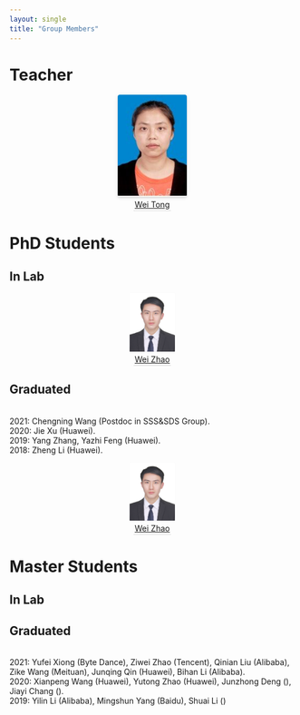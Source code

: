 ```yaml
---
layout: single
title: "Group Members"
---
```

# Teacher

<center>    <img style="border-radius: 0.3125em; zoom:90%;   box-shadow: 0 2px 4px 0 rgba(34,36,38,.12),0 2px 10px 0 rgba(34,36,38,.08);"     src="./assets/img/tong.jpg">    <br>    <div style="color:orange; border-bottom: 1px solid #d9d9d9;    display: inline-block;    color: #999;    padding: 2px;"><a href="http://faculty.hust.edu.cn/tongwei/zh_CN/index.htm">Wei Tong</a></div> </center>

# PhD Students

## In Lab

<center>    <img style="border-radius: 0.3125em; zoom:10%;   box-shadow: 0 2px 4px 0 rgba(34,36,38,.12),0 2px 10px 0 rgba(34,36,38,.08);"     src="./assets/img/me.jpg">    <br>    <div style="color:orange; border-bottom: 1px solid #d9d9d9;    display: inline-block;    color: #999;    padding: 2px;"><a href="https://thiszw.top/">Wei Zhao</a></div> </center>                                            

## Graduated
<br/>2021: Chengning Wang (Postdoc in SSS&SDS Group).
<br/>2020: Jie Xu (Huawei).
<br/>2019: Yang Zhang, Yazhi Feng (Huawei).
<br/>2018: Zheng Li (Huawei).
<center>    <img style="border-radius: 0.3125em; zoom:10%;   box-shadow: 0 2px 4px 0 rgba(34,36,38,.12),0 2px 10px 0 rgba(34,36,38,.08);"     src="./assets/img/me.jpg">    <br>    <div style="color:orange; border-bottom: 1px solid #d9d9d9;    display: inline-block;    color: #999;    padding: 2px;"><a href="https://thiszw.top/">Wei Zhao</a></div> </center>


# Master Students

## In Lab

## Graduated
<br/>2021: Yufei Xiong (Byte Dance), Ziwei Zhao (Tencent), Qinian Liu (Alibaba), Zike Wang (Meituan), Junqing Qin (Huawei), Bihan Li (Alibaba).
<br/>2020: Xianpeng Wang (Huawei), Yutong Zhao (Huawei), Junzhong Deng (), Jiayi Chang ().
<br/>2019: Yilin Li (Alibaba), Mingshun Yang (Baidu), Shuai Li ()



